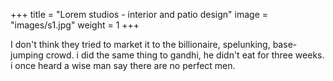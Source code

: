 +++
title = "Lorem studios - interior and patio design"
image = "images/s1.jpg"
weight = 1
+++

I don't think they tried to market it to the billionaire, spelunking, base-jumping crowd. i did the same thing to gandhi, he didn't eat for three weeks. i once heard a wise man say there are no perfect men.
